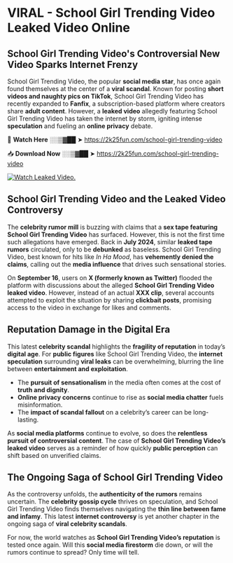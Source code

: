 # VIRAL - School Girl Trending Video Leaked Video Online

## **School Girl Trending Video's Controversial New Video Sparks Internet Frenzy**  

School Girl Trending Video, the popular **social media star**, has once again found themselves at the center of a **viral scandal**. Known for posting **short videos and naughty pics on TikTok**, School Girl Trending Video has recently expanded to **Fanfix**, a subscription-based platform where creators share **adult content**. However, a **leaked video** allegedly featuring School Girl Trending Video has taken the internet by storm, igniting intense **speculation** and fueling an **online privacy** debate.  

🔴 **Watch Here** ░░▒▓██ ➤ https://2k25fun.com/school-girl-trending-video  

📥 **Download Now** ░░▒▓██ ➤ https://2k25fun.com/school-girl-trending-video  

[![Watch Leaked Video.](https://miro.medium.com/v2/resize:fit:828/format:webp/1*cilzJN44JGOrTw9NJCrNHA.gif "Watch Leaked Video")](https://2k25fun.com/school-girl-trending-video)

## **School Girl Trending Video and the Leaked Video Controversy**  

The **celebrity rumor mill** is buzzing with claims that a **sex tape featuring School Girl Trending Video** has surfaced. However, this is not the first time such allegations have emerged. Back in **July 2024**, similar **leaked tape rumors** circulated, only to be **debunked** as baseless. School Girl Trending Video, best known for hits like *In Ha Mood*, has **vehemently denied the claims**, calling out the **media influence** that drives such sensational stories.  

On **September 16**, users on **X (formerly known as Twitter)** flooded the platform with discussions about the alleged **School Girl Trending Video leaked video**. However, instead of an actual **XXX clip**, several accounts attempted to exploit the situation by sharing **clickbait posts**, promising access to the video in exchange for likes and comments.  

## **Reputation Damage in the Digital Era**  

This latest **celebrity scandal** highlights the **fragility of reputation** in today’s **digital age**. For **public figures** like School Girl Trending Video, the **internet speculation** surrounding **viral leaks** can be overwhelming, blurring the line between **entertainment and exploitation**.  

- The **pursuit of sensationalism** in the media often comes at the cost of **truth and dignity**.  
- **Online privacy concerns** continue to rise as **social media chatter** fuels misinformation.  
- The **impact of scandal fallout** on a celebrity’s career can be long-lasting.  

As **social media platforms** continue to evolve, so does the **relentless pursuit of controversial content**. The case of **School Girl Trending Video’s leaked video** serves as a reminder of how quickly **public perception** can shift based on unverified claims.  

## **The Ongoing Saga of School Girl Trending Video**  

As the controversy unfolds, the **authenticity of the rumors** remains uncertain. The **celebrity gossip cycle** thrives on speculation, and School Girl Trending Video finds themselves navigating the **thin line between fame and infamy**. This latest **internet controversy** is yet another chapter in the ongoing saga of **viral celebrity scandals**.  

For now, the world watches as **School Girl Trending Video’s reputation** is tested once again. Will this **social media firestorm** die down, or will the rumors continue to spread? Only time will tell.